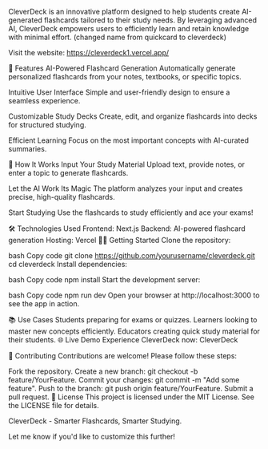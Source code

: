 CleverDeck is an innovative platform designed to help students create AI-generated flashcards tailored to their study needs. By leveraging advanced AI, CleverDeck empowers users to efficiently learn and retain knowledge with minimal effort. (changed name from quickcard to cleverdeck)

Visit the website: https://cleverdeck1.vercel.app/

🚀 Features AI-Powered Flashcard Generation Automatically generate personalized flashcards from your notes, textbooks, or specific topics.

Intuitive User Interface Simple and user-friendly design to ensure a seamless experience.

Customizable Study Decks Create, edit, and organize flashcards into decks for structured studying.

Efficient Learning Focus on the most important concepts with AI-curated summaries.

🌟 How It Works Input Your Study Material Upload text, provide notes, or enter a topic to generate flashcards.

Let the AI Work Its Magic The platform analyzes your input and creates precise, high-quality flashcards.

Start Studying Use the flashcards to study efficiently and ace your exams!

🛠️ Technologies Used Frontend: Next.js Backend: AI-powered flashcard generation Hosting: Vercel 🧑‍💻 Getting Started Clone the repository:

bash Copy code git clone https://github.com/yourusername/cleverdeck.git cd cleverdeck Install dependencies:

bash Copy code npm install Start the development server:

bash Copy code npm run dev Open your browser at http://localhost:3000 to see the app in action.

📚 Use Cases Students preparing for exams or quizzes. Learners looking to master new concepts efficiently. Educators creating quick study material for their students. 🌐 Live Demo Experience CleverDeck now: CleverDeck

🤝 Contributing Contributions are welcome! Please follow these steps:

Fork the repository. Create a new branch: git checkout -b feature/YourFeature. Commit your changes: git commit -m "Add some feature". Push to the branch: git push origin feature/YourFeature. Submit a pull request. 📜 License This project is licensed under the MIT License. See the LICENSE file for details.

CleverDeck - Smarter Flashcards, Smarter Studying.

Let me know if you'd like to customize this further!
